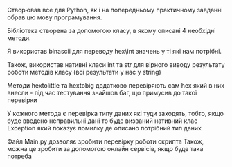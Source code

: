 Створював все для Python, як і на попередньому практичному завданні обрав цю мову програмування.

Бібліотека створена за допомогою класу, в якому описані 4 необхідні методи.

Я використав binascii для переводу hex\int значень у ті які нам потрібні.

Також, використав нативні класи int та str для вірного виводу результату роботи методів класу (всі результати у нас у string)

Методи hextolittle та hextobig додатково перевіряють сам hex який в них внесли - під час тестування знайшов баг, що примусив до такої перевірки

У кожного метода є перевірка типу даних які туди заходять, тобто, якщо буде введено неправильні дані то буде визваний нативний клас Exception який показує помилку де описано потрібний тип даних

Файл Main.py дозволяє зробити перевірку роботи скрипта
Також, можна це зробити за допомогою онлайн сервісів, якщо буде така потреба
